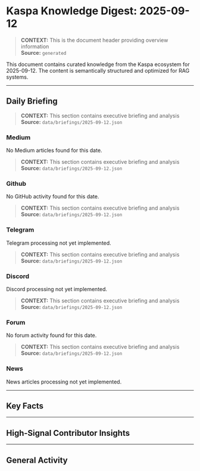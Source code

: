 # Kaspa Knowledge Digest: 2025-09-12

> **CONTEXT:** This is the document header providing overview information  
> **Source:** `generated`

This document contains curated knowledge from the Kaspa ecosystem
for 2025-09-12. The content is semantically structured and optimized
for RAG systems.

---

## Daily Briefing

> **CONTEXT:** This section contains executive briefing and analysis  
> **Source:** `data/briefings/2025-09-12.json`

### Medium

No Medium articles found for this date.

> **CONTEXT:** This section contains executive briefing and analysis  
> **Source:** `data/briefings/2025-09-12.json`

### Github

No GitHub activity found for this date.

> **CONTEXT:** This section contains executive briefing and analysis  
> **Source:** `data/briefings/2025-09-12.json`

### Telegram

Telegram processing not yet implemented.

> **CONTEXT:** This section contains executive briefing and analysis  
> **Source:** `data/briefings/2025-09-12.json`

### Discord

Discord processing not yet implemented.

> **CONTEXT:** This section contains executive briefing and analysis  
> **Source:** `data/briefings/2025-09-12.json`

### Forum

No forum activity found for this date.

> **CONTEXT:** This section contains executive briefing and analysis  
> **Source:** `data/briefings/2025-09-12.json`

### News

News articles processing not yet implemented.

---

## Key Facts



---

## High-Signal Contributor Insights



---

## General Activity

